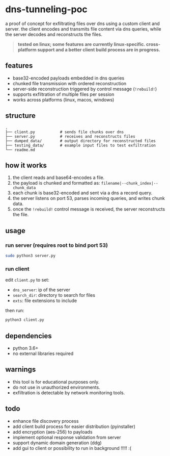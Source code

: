 # dns-tunneling-poc

a proof of concept for exfiltrating files over dns using a custom client and server. the client encodes and transmits file content via dns queries, while the server decodes and reconstructs the files.

> **tested on linux; some features are currently linux-specific. cross-platform support and a better client build process are in progress.**

## features

* base32-encoded payloads embedded in dns queries
* chunked file transmission with ordered reconstruction
* server-side reconstruction triggered by control message (`!rebuild!`)
* supports exfiltration of multiple files per session
* works across platforms (linux, macos, windows)

## structure

```
.
├── client.py           # sends file chunks over dns
├── server.py           # receives and reconstructs files
├── dumped_data/        # output directory for reconstructed files
├── testing_data/       # example input files to test exfiltration
└── readme.md
```

## how it works

1. the client reads and base64-encodes a file.
2. the payload is chunked and formatted as:
`filename|--chunk_index|--chunk_data`
3. each chunk is base32-encoded and sent via a dns a record query.
4. the server listens on port 53, parses incoming queries, and writes chunk data.
5. once the `!rebuild!` control message is received, the server reconstructs the file.

## usage

### run server (requires root to bind port 53)

```bash
sudo python3 server.py
```

### run client

edit `client.py` to set:

* `dns_server`: ip of the server
* `search_dir`: directory to search for files
* `exts`: file extensions to include

then run:

```bash
python3 client.py
```

## dependencies

* python 3.6+
* no external libraries required

## warnings

* this tool is for educational purposes only.
* do not use in unauthorized environments.
* exfiltration is detectable by network monitoring tools.

## todo

* enhance file discovery process
* add client build process for easier distribution (pyinstaller)
* add encryption (aes-256) to payloads
* implement optional response validation from server
* support dynamic domain generation (ddg)
* add gui to client or possibility to run in background !!!!! :(

